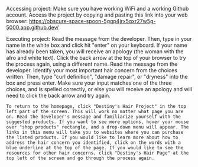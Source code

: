 Accessing project: Make sure you have working WiFi and a working Github account. Access the project by copying and pasting this link into your web browser: https://obscure-space-spoon-5gqp4jrx5qxr27w5g-5000.app.github.dev/

Executing project: Read the message from the developer. Then, type in your name in the white box and click hit "enter" on your keyboard. If your name has already been taken, you will receive an apology (the woman with the afro and white text). Click the back arrow at the top of your browser to try the process again, using a different name. Read the message from the developer. Identify your most important hair concern from the choices written. Then, type "curl definition", "damage repair", or "dryness" into the box and press enter. Make sure your input matches one of the three choices, and is spelled correctly, or else you will receive an apology and will need to click the back arrow and try again.

    To return to the homepage, click "Destiny's Hair Project" in the top left part of the screen. This will work no matter what page you are on. Read the developer's message and familiarize yourself with the suggested products. If you want to see more options, hover your mouse over "shop products" rectangle, and a drop-down menu will appear. The links in this menu will take you to websites where you can purchase the listed products. If you would like to learn more about how to address the hair concern you identified, click on the words with a blue underline at the top of the page. If you would like to see the resources for other hair concerns, click "Destiny's Hair Page" at the top left of the screen and go through the process again.

